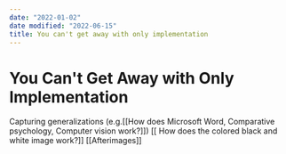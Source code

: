 ```yaml
---
date: "2022-01-02"
date modified: "2022-06-15"
title: You can't get away with only implementation
---
```


# You Can't Get Away with Only Implementation
Capturing generalizations (e.g.[[How does Microsoft Word, Comparative psychology, Computer vision work?]])
[[ How does the colored black and white image work?]]
[[Afterimages]]
